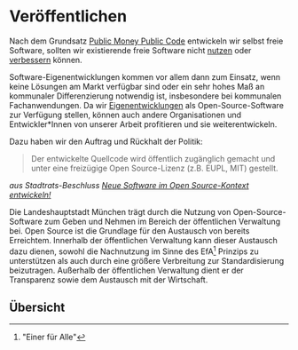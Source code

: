 
<script setup>

import TagTile from "../.vitepress/components/TagTile.vue";
import TagFilter from "../.vitepress/components/TagFilter.vue";
import { ref } from 'vue';

const selectedFilters = ref([]);
const availableTags = ref(['eigenentwicklung', 'kooperation']);
</script>



# Veröffentlichen

Nach dem Grundsatz [Public Money Public Code](https://publiccode.eu/de/) entwickeln wir selbst freie Software, sollten wir existierende freie Software nicht [nutzen](./use) oder [verbessern](./improve) können.

Software-Eigenentwicklungen kommen vor allem dann zum Einsatz, wenn keine Lösungen am Markt verfügbar sind oder ein sehr hohes Maß an kommunaler Differenzierung notwendig ist, insbesondere bei kommunalen Fachanwendungen.
Da wir [Eigenentwicklungen](./in-house-development) als Open-Source-Software zur Verfügung stellen, können auch andere Organisationen und Entwickler\*Innen von unserer Arbeit profitieren und sie weiterentwickeln.

Dazu haben wir den Auftrag und Rückhalt der Politik:

> Der entwickelte Quellcode wird öffentlich zugänglich gemacht und unter eine freizügige Open Source-Lizenz (z.B. EUPL, MIT) gestellt.

_aus Stadtrats-Beschluss [Neue Software im Open Source-Kontext entwickeln!](https://risi.muenchen.de/risi/antrag/detail/6289779)_

Die Landeshauptstadt München trägt durch die Nutzung von Open-Source-Software zum Geben und Nehmen im Bereich der öffentlichen Verwaltung bei.
Open Source ist die Grundlage für den Austausch von bereits Erreichtem.
Innerhalb der öffentlichen Verwaltung kann dieser Austausch dazu dienen, sowohl die Nachnutzung im Sinne des EfA[^efa] Prinzips zu unterstützen als auch durch eine größere Verbreitung zur Standardisierung beizutragen.
Außerhalb der öffentlichen Verwaltung dient er der Transparenz sowie dem Austausch mit der Wirtschaft.


## Übersicht

<ClientOnly>

<TagFilter
  v-model="selectedFilters"
  :available-tags="availableTags"
/>

<TagTile 
  :filter="selectedFilters"
  :available-tags="availableTags"
  show-tags
  show-excerpt
/>

</ClientOnly>

[^efa]: "Einer für Alle"
